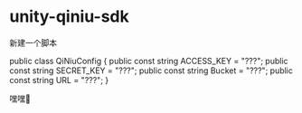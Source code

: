 # unity-qiniu-sdk

新建一个脚本

public class QiNiuConfig
{
    public const string ACCESS_KEY = "???";
    public const string SECRET_KEY = "???";
    public const string Bucket = "???";
    public const string URL = "???";
}

嘿嘿🤭

